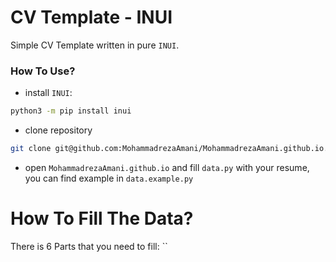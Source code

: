 # CV Template - INUI

Simple CV Template written in pure `INUI`.

### How To Use?

- install `INUI`:
```bash
python3 -m pip install inui
```

- clone repository

```bash
git clone git@github.com:MohammadrezaAmani/MohammadrezaAmani.github.io.git
```
- open `MohammadrezaAmani.github.io` and fill `data.py` with your resume, you can find example in `data.example.py`

# How To Fill The Data?

There is 6 Parts that you need to fill:
``